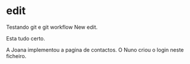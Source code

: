 # edit
Testando git e git workflow
New edit.

Esta tudo certo.

A Joana implementou a pagina de contactos.
O Nuno criou o login neste ficheiro.
